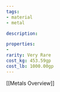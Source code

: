 ```yaml
---
tags:
- material
- metal

description: 

properties:
- 
rarity: Very Rare
cost_kg: 453.59gp
cost_lb: 1000.00gp
---
```

[[Metals Overview]]